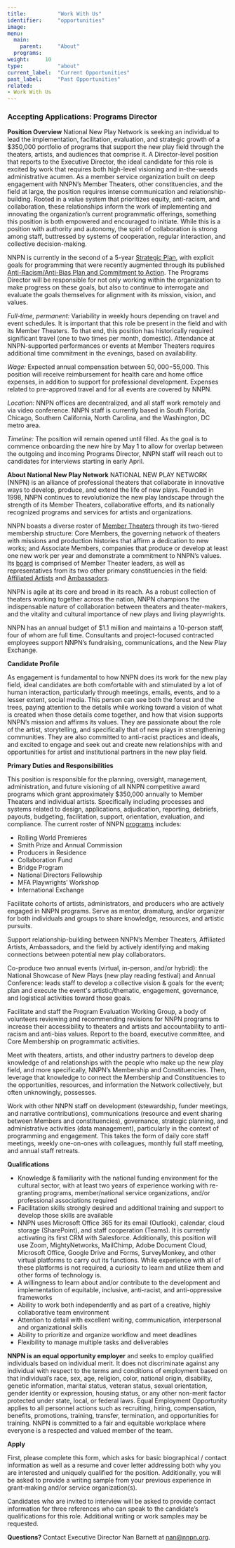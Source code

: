 ```yaml
---
title:          "Work With Us"
identifier:     "opportunities"
image:      
menu:
  main:
    parent:     "About"
  programs:
weight:     10
type:           "about"
current_label:  "Current Opportunities"
past_label:     "Past Opportunities"
related:
- Work With Us
---
```


### Accepting Applications: Programs Director   

**Position Overview**
National New Play Network is seeking an individual to lead the implementation, facilitation, evaluation, and strategic growth of a $350,000 portfolio of programs that support the new play field through the theaters, artists, and audiences that comprise it. A Director-level position that reports to the Executive Director, the ideal candidate for this role is excited by work that requires both high-level visioning and in-the-weeds administrative acumen. As a member service organization built on deep engagement with NNPN’s Member Theaters, other constituencies, and the field at large, the position requires intense communication and relationship-building. Rooted in a value system that prioritizes equity, anti-racism, and collaboration, these relationships inform the work of implementing and innovating the organization’s current programmatic offerings, something this position is both empowered and encouraged to initiate. While this is a position with authority and autonomy, the spirit of collaboration is strong among staff, buttressed by systems of cooperation, regular interaction, and collective decision-making.

NNPN is currently in the second of a 5-year [Strategic Plan](http://nnpn.org/about/strategic-plan/), with explicit goals for programming that were recently augmented through its published [Anti-Racism/Anti-Bias Plan and Commitment to Action](http://nnpn.org/about/ar/). The Programs Director will be responsible for not only working within the organization to make progress on these goals, but also to continue to interrogate and evaluate the goals themselves for alignment with its mission, vision, and values.

*Full-time, permanent:* Variability in weekly hours depending on travel and event schedules. It is important that this role be present in the field and with its Member Theaters. To that end, this position has historically required significant travel (one to two times per month, domestic). Attendance at NNPN-supported performances or events at Member Theaters requires additional time commitment in the evenings, based on availability.

*Wage:* Expected annual compensation between $50,000-$55,000. This position will receive reimbursement for health care and home office expenses, in addition to support for professional development. Expenses related to pre-approved travel and for all events are covered by NNPN.

*Location:* NNPN offices are decentralized, and all staff work remotely and via video conference. NNPN staff is currently based in South Florida, Chicago, Southern California, North Carolina, and the Washington, DC metro area.

*Timeline:* The position will remain opened until filled. As the goal is to commence onboarding the new hire by May 1 to allow for overlap between the outgoing and incoming Programs Director, NNPN staff will reach out to candidates for interviews starting in early April.

**About National New Play Network**
NATIONAL NEW PLAY NETWORK (NNPN) is an alliance of professional theaters that collaborate in innovative ways to develop, produce, and extend the life of new plays. Founded in 1998, NNPN continues to revolutionize the new play landscape through the strength of its Member Theaters, collaborative efforts, and its nationally recognized programs and services for artists and organizations.

NNPN boasts a diverse roster of [Member Theaters](http://nnpn.org/member-theaters/) through its two-tiered membership structure: Core Members, the governing network of theaters with missions and production histories that affirm a dedication to new works; and Associate Members, companies that produce or develop at least one new work per year and demonstrate a commitment to NNPN’s values. Its [board](http://nnpn.org/about/board/) is comprised of Member Theater leaders, as well as representatives from its two other primary constituencies in the field: [Affiliated Artists](http://nnpn.org/affiliated-artists/) and [Ambassadors](http://nnpn.org/about/ambassadors-council/).

NNPN is agile at its core and broad in its reach. As a robust collection of theaters working together across the nation, NNPN champions the indispensable nature of collaboration between theaters and theater-makers, and the vitality and cultural importance of new plays and living playwrights.

NNPN has an annual budget of $1.1 million and maintains a 10-person staff, four of whom are full time. Consultants and project-focused contracted employees support NNPN’s fundraising, communications, and the New Play Exchange.

**Candidate Profile**

As engagement is fundamental to how NNPN does its work for the new play field, ideal candidates are both comfortable with and stimulated by a lot of human interaction, particularly through meetings, emails, events, and to a lesser extent, social media. This person can see both the forest and the trees, paying attention to the details while working toward a vision of what is created when those details come together, and how that vision supports NNPN’s mission and affirms its values. They are passionate about the role of the artist, storytelling, and specifically that of new plays in strengthening communities. They are also committed to anti-racist practices and ideals, and excited to engage and seek out and create new relationships with and opportunities for artist and institutional partners in the new play field.

**Primary Duties and Responsibilities**

This position is responsible for the planning, oversight, management, administration, and future visioning of all NNPN competitive award programs which grant approximately $350,000 annually to Member Theaters and individual artists. Specifically including processes and systems related to design, applications, adjudication, reporting, debriefs, payouts, budgeting, facilitation, support, orientation, evaluation, and compliance. The current roster of NNPN [programs](http://nnpn.org/programs/) includes:
- Rolling World Premieres
- Smith Prize and Annual Commission
- Producers in Residence
- Collaboration Fund
- Bridge Program
- National Directors Fellowship
- MFA Playwrights’ Workshop
- International Exchange

Facilitate cohorts of artists, administrators, and producers who are actively engaged in NNPN programs. Serve as mentor, dramaturg, and/or organizer for both individuals and groups to share knowledge, resources, and artistic pursuits.

Support relationship-building between NNPN’s Member Theaters, Affiliated Artists, Ambassadors, and the field by actively identifying and making connections between potential new play collaborators.

Co-produce two annual events (virtual, in-person, and/or hybrid): the National Showcase of New Plays (new play reading festival) and Annual Conference: leads staff to develop a collective vision & goals for the event; plan and execute the event's artistic/thematic, engagement, governance, and logistical activities toward those goals.

Facilitate and staff the Program Evaluation Working Group, a body of volunteers reviewing and recommending revisions for NNPN programs to increase their accessibility to theaters and artists and accountability to anti-racism and anti-bias values. Report to the board, executive committee, and Core Membership on programmatic activities.

Meet with theaters, artists, and other industry partners to develop deep knowledge of and relationships with the people who make up the new play field, and more specifically, NNPN’s Membership and Constituencies. Then, leverage that knowledge to connect the Membership and Constituencies to the opportunities, resources, and information the Network collectively, but often unknowingly, possesses. 

Work with other NNPN staff on development (stewardship, funder meetings, and narrative contributions), communications (resource and event sharing between Members and constituencies), governance, strategic planning, and administrative activities (data management), particularly in the context of programming and engagement. This takes the form of daily core staff meetings, weekly one-on-ones with colleagues, monthly full staff meeting, and annual staff retreats.

**Qualifications**

- Knowledge & familiarity with the national funding environment for the cultural sector, with at least two years of experience working with re-granting programs, member/national service organizations, and/or professional associations required
- Facilitation skills strongly desired and additional training and support to develop those skills are available 
- NNPN uses Microsoft Office 365 for its email (Outlook), calendar, cloud storage (SharePoint), and staff cooperation (Teams). It is currently activating its first CRM with Salesforce. Additionally, this position will use Zoom, MightyNetworks, MailChimp, Adobe Document Cloud, Microsoft Office, Google Drive and Forms, SurveyMonkey, and other virtual platforms to carry out its functions. While experience with all of these platforms is not required, a curiosity to learn and utilize them and other forms of technology is.
- A willingness to learn about and/or contribute to the development and implementation of equitable, inclusive, anti-racist, and anti-oppressive frameworks
- Ability to work both independently and as part of a creative, highly collaborative team environment
- Attention to detail with excellent writing, communication, interpersonal and organizational skills
- Ability to prioritize and organize workflow and meet deadlines
- Flexibility to manage multiple tasks and deliverables
 
**NNPN is an equal opportunity employer** and seeks to employ qualified individuals based on individual merit. It does not discriminate against any individual with respect to the terms and conditions of employment based on that individual’s race, sex, age, religion, color, national origin, disability, genetic information, marital status, veteran status, sexual orientation, gender identity or expression, housing status, or any other non-merit factor protected under state, local, or federal laws. Equal Employment Opportunity applies to all personnel actions such as recruiting, hiring, compensation, benefits, promotions, training, transfer, termination, and opportunities for training. NNPN is committed to a fair and equitable workplace where everyone is a respected and valued member of the team.

**Apply**

First, please complete this form, which asks for basic biographical / contact information as well as a resume and cover letter addressing both why you are interested and uniquely qualified for the position. Additionally, you will be asked to provide a writing sample from your previous experience in grant-making and/or service organization(s).

Candidates who are invited to interview will be asked to provide contact information for three references who can speak to the candidate’s qualifications for this role. Additional writing or work samples may be requested.

**Questions?** Contact Executive Director Nan Barnett at nan@nnpn.org.

